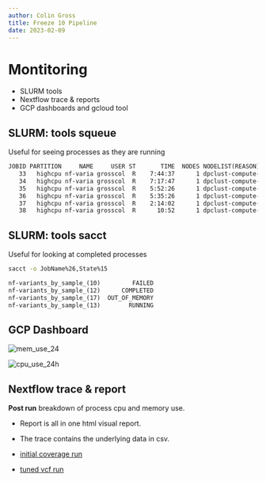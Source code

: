 ```yaml
---
author: Colin Gross
title: Freeze 10 Pipeline
date: 2023-02-09
---
```


# Montitoring 

- SLURM tools
- Nextflow trace & reports
- GCP dashboards and gcloud tool

## SLURM: tools squeue
Useful for seeing processes as they are running

```txt
JOBID PARTITION     NAME     USER ST       TIME  NODES NODELIST(REASON)
   33   highcpu nf-varia grosscol  R    7:44:37      1 dpclust-compute-1-2
   34   highcpu nf-varia grosscol  R    7:17:47      1 dpclust-compute-1-2
   35   highcpu nf-varia grosscol  R    5:52:26      1 dpclust-compute-1-1
   36   highcpu nf-varia grosscol  R    5:35:26      1 dpclust-compute-1-1
   37   highcpu nf-varia grosscol  R    2:14:02      1 dpclust-compute-1-1
   38   highcpu nf-varia grosscol  R      10:52      1 dpclust-compute-1-1
```

## SLURM: tools sacct
Useful for looking at completed processes

```sh
sacct -o JobName%26,State%15
```
```txt
nf-variants_by_sample_(10)         FAILED
nf-variants_by_sample_(12)      COMPLETED
nf-variants_by_sample_(17)  OUT_OF_MEMORY
nf-variants_by_sample_(13)        RUNNING
```

## GCP Dashboard

![mem_use_24](https://user-images.githubusercontent.com/1520508/217684334-07c306ab-b0cb-4ed2-ae17-c12c7f202e07.png)

![cpu_use_24h](https://user-images.githubusercontent.com/1520508/217684343-67220dc5-064d-4b59-a268-f66008392e17.png)

## Nextflow trace & report
**Post run** breakdown of process cpu and memory use.

- Report is all in one html visual report. 
- The trace contains the underlying data in csv.

- [initial coverage run](first_cov_run.html)
- [tuned vcf run](tuned_vcf_run.html)



